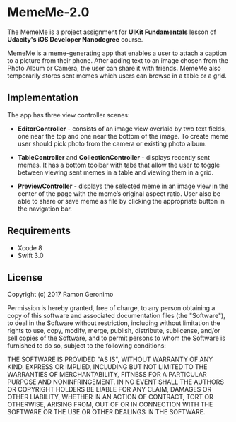 # MemeMe-2.0

The MemeMe is a project assignment for **UIKit Fundamentals** lesson of **Udacity's iOS Developer Nanodegree** course.

MemeMe is a meme-generating app that enables a user to attach a caption to a picture from their phone. 
After adding text to an image chosen from the Photo Album or Camera, the user can share it with friends. 
MemeMe also temporarily stores sent memes which users can browse in a table or a grid.

## Implementation

The app has three view controller scenes:

- **EditorController** - consists of an image view overlaid by two text fields, one near the top and one near the bottom of the image. To create meme user should pick photo from the camera or existing photo album.

- **TableController** and **CollectionController** - displays recently sent memes. It has a bottom toolbar with tabs that allow the user to toggle between viewing sent memes in a table and viewing them in a grid. 

- **PreviewController** - displays the selected meme in an image view in the center of the page with the meme’s original aspect ratio. User also be able to share or save meme as file by clicking the appropriate button in the navigation bar.

## Requirements

 - Xcode 8
 - Swift 3.0

## License

Copyright (c) 2017 Ramon Geronimo

Permission is hereby granted, free of charge, to any person obtaining a copy of this software and associated documentation files (the "Software"), to deal in the Software without restriction, including without limitation the rights to use, copy, modify, merge, publish, distribute, sublicense, and/or sell copies of the Software, and to permit persons to whom the Software is furnished to do so, subject to the following conditions:

THE SOFTWARE IS PROVIDED "AS IS", WITHOUT WARRANTY OF ANY KIND, EXPRESS OR IMPLIED, INCLUDING BUT NOT LIMITED TO THE WARRANTIES OF MERCHANTABILITY, FITNESS FOR A PARTICULAR PURPOSE AND NONINFRINGEMENT. IN NO EVENT SHALL THE AUTHORS OR COPYRIGHT HOLDERS BE LIABLE FOR ANY CLAIM, DAMAGES OR OTHER LIABILITY, WHETHER IN AN ACTION OF CONTRACT, TORT OR OTHERWISE, ARISING FROM, OUT OF OR IN CONNECTION WITH THE SOFTWARE OR THE USE OR OTHER DEALINGS IN THE SOFTWARE.


